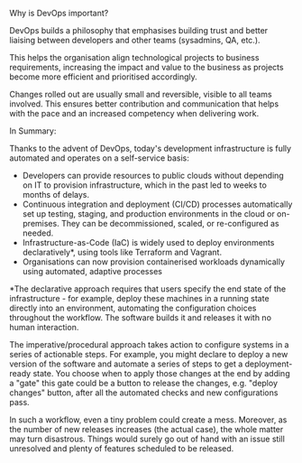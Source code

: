  Why is DevOps important?

DevOps builds a philosophy that emphasises building trust and better liaising between developers and other teams (sysadmins, QA, etc.).

This helps the organisation align technological projects to business requirements, increasing the impact and value to the business as projects become more efficient and prioritised accordingly.

Changes rolled out are usually small and reversible, visible to all teams involved. This ensures better contribution and communication that helps with the pace and an increased competency when delivering work.  

﻿In Summary:  

Thanks to the advent of DevOps, today's development infrastructure is fully automated and operates on a self-service basis:

- Developers can provide resources to public clouds without depending on IT to provision infrastructure, which in the past led to weeks to months of delays.      
- Continuous integration and deployment (CI/CD) processes automatically set up testing, staging, and production environments in the cloud or on-premises. They can be decommissioned, scaled, or re-configured as needed.  
- Infrastructure-as-Code (IaC) is widely used to deploy environments declaratively*, using tools like Terraform and Vagrant.  
- Organisations can now provision containerised workloads dynamically using automated, adaptive processes

*The declarative approach requires that users specify the end state of the infrastructure - for example, deploy these machines in a running state directly into an environment, automating the configuration choices throughout the workflow. The software builds it and releases it with no human interaction.

The imperative/procedural approach takes action to configure systems in a series of actionable steps. For example, you might declare to deploy a new version of the software and automate a series of steps to get a deployment-ready state. You choose when to apply those changes at the end by adding a "gate" this gate could be a button to release the changes, e.g. "deploy changes" button, after all the automated checks and new configurations pass.

In such a workflow, even a tiny problem could create a mess. Moreover, as the number of new releases increases (the actual case), the whole matter may turn disastrous. Things would surely go out of hand with an issue still unresolved and plenty of features scheduled to be released.